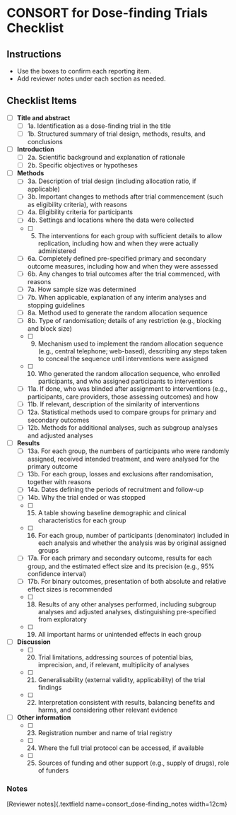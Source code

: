 # CONSORT for Dose-finding Trials Checklist

## Instructions
- Use the boxes to confirm each reporting item.
- Add reviewer notes under each section as needed.

## Checklist Items

- [ ] **Title and abstract**
  - [ ] 1a. Identification as a dose-finding trial in the title
  - [ ] 1b. Structured summary of trial design, methods, results, and conclusions
- [ ] **Introduction**
  - [ ] 2a. Scientific background and explanation of rationale
  - [ ] 2b. Specific objectives or hypotheses
- [ ] **Methods**
  - [ ] 3a. Description of trial design (including allocation ratio, if applicable)
  - [ ] 3b. Important changes to methods after trial commencement (such as eligibility criteria), with reasons
  - [ ] 4a. Eligibility criteria for participants
  - [ ] 4b. Settings and locations where the data were collected
  - [ ] 5. The interventions for each group with sufficient details to allow replication, including how and when they were actually administered
  - [ ] 6a. Completely defined pre-specified primary and secondary outcome measures, including how and when they were assessed
  - [ ] 6b. Any changes to trial outcomes after the trial commenced, with reasons
  - [ ] 7a. How sample size was determined
  - [ ] 7b. When applicable, explanation of any interim analyses and stopping guidelines
  - [ ] 8a. Method used to generate the random allocation sequence
  - [ ] 8b. Type of randomisation; details of any restriction (e.g., blocking and block size)
  - [ ] 9. Mechanism used to implement the random allocation sequence (e.g., central telephone; web-based), describing any steps taken to conceal the sequence until interventions were assigned
  - [ ] 10. Who generated the random allocation sequence, who enrolled participants, and who assigned participants to interventions
  - [ ] 11a. If done, who was blinded after assignment to interventions (e.g., participants, care providers, those assessing outcomes) and how
  - [ ] 11b. If relevant, description of the similarity of interventions
  - [ ] 12a. Statistical methods used to compare groups for primary and secondary outcomes
  - [ ] 12b. Methods for additional analyses, such as subgroup analyses and adjusted analyses
- [ ] **Results**
  - [ ] 13a. For each group, the numbers of participants who were randomly assigned, received intended treatment, and were analysed for the primary outcome
  - [ ] 13b. For each group, losses and exclusions after randomisation, together with reasons
  - [ ] 14a. Dates defining the periods of recruitment and follow-up
  - [ ] 14b. Why the trial ended or was stopped
  - [ ] 15. A table showing baseline demographic and clinical characteristics for each group
  - [ ] 16. For each group, number of participants (denominator) included in each analysis and whether the analysis was by original assigned groups
  - [ ] 17a. For each primary and secondary outcome, results for each group, and the estimated effect size and its precision (e.g., 95% confidence interval)
  - [ ] 17b. For binary outcomes, presentation of both absolute and relative effect sizes is recommended
  - [ ] 18. Results of any other analyses performed, including subgroup analyses and adjusted analyses, distinguishing pre-specified from exploratory
  - [ ] 19. All important harms or unintended effects in each group
- [ ] **Discussion**
  - [ ] 20. Trial limitations, addressing sources of potential bias, imprecision, and, if relevant, multiplicity of analyses
  - [ ] 21. Generalisability (external validity, applicability) of the trial findings
  - [ ] 22. Interpretation consistent with results, balancing benefits and harms, and considering other relevant evidence
- [ ] **Other information**
  - [ ] 23. Registration number and name of trial registry
  - [ ] 24. Where the full trial protocol can be accessed, if available
  - [ ] 25. Sources of funding and other support (e.g., supply of drugs), role of funders

### Notes
[Reviewer notes]{.textfield name=consort_dose-finding_notes width=12cm}
